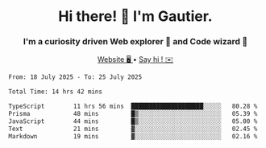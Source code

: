 <h1 align="center">Hi there! 👋 I'm Gautier.</h1>
<h3 align="center">I'm a curiosity driven Web explorer 🚀 and Code wizard 🧙</h3>

<p align="center">
  <a href="https://xisabla.github.io/">Website 🖥️ </a> •
  <a href="mailto:xisabla.dev@gmail.com">Say hi ! ✉️</a>
</p>

<!--START_SECTION:waka-->

```txt
From: 18 July 2025 - To: 25 July 2025

Total Time: 14 hrs 42 mins

TypeScript        11 hrs 56 mins  ████████████████████░░░░░   80.28 %
Prisma            48 mins         █▒░░░░░░░░░░░░░░░░░░░░░░░   05.39 %
JavaScript        44 mins         █▒░░░░░░░░░░░░░░░░░░░░░░░   05.00 %
Text              21 mins         ▓░░░░░░░░░░░░░░░░░░░░░░░░   02.45 %
Markdown          19 mins         ▓░░░░░░░░░░░░░░░░░░░░░░░░   02.16 %
```

<!--END_SECTION:waka-->
